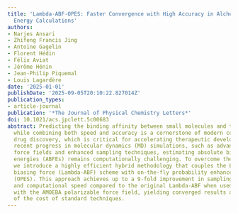 ```yaml
---
title: 'Lambda-ABF-OPES: Faster Convergence with High Accuracy in Alchemical Free
  Energy Calculations'
authors:
- Narjes Ansari
- Zhifeng Francis Jing
- Antoine Gagelin
- Florent Hédin
- Félix Aviat
- Jérôme Hénin
- Jean-Philip Piquemal
- Louis Lagardère
date: '2025-01-01'
publishDate: '2025-09-05T20:10:22.827014Z'
publication_types:
- article-journal
publication: '*The Journal of Physical Chemistry Letters*'
doi: 10.1021/acs.jpclett.5c00683
abstract: Predicting the binding affinity between small molecules and target macromolecules
  while combining both speed and accuracy is a cornerstone of modern computational
  drug discovery, which is critical for accelerating therapeutic development. Despite
  recent progress in molecular dynamics (MD) simulations, such as advanced polarizable
  force fields and enhanced sampling techniques, estimating absolute binding free
  energies (ABFEs) remains computationally challenging. To overcome these difficulties,
  we introduce a highly efficient hybrid methodology that couples the Lambda-adaptive
  biasing force (Lambda-ABF) scheme with on-the-fly probability enhanced sampling
  (OPES). This approach achieves up to a 9-fold improvement in sampling efficiency
  and computational speed compared to the original Lambda-ABF when used in conjunction
  with the AMOEBA polarizable force field, yielding converged results at a fraction
  of the cost of standard techniques.
---
```


